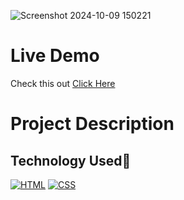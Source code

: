
![Screenshot 2024-10-09 150221](https://github.com/user-attachments/assets/aa41cca6-5196-4cd7-9735-3f6de30d239c)


<h1>Live Demo</h1>
Check this out <a href="https://ujjawalshri-portfolio.netlify.app/">Click Here</a>
<h1>Project Description</h1> 
<h2>Technology Used🚀</h2>
<p>
  <a href="https://www.w3schools.com/html/"> <img src="https://img.icons8.com/color/70/000000/html-5--v1.png" alt="HTML" /></a>
  <a href="https://www.w3schools.com/css/"> <img src="https://img.icons8.com/color/70/000000/css3.png" alt="CSS" /></a>
</p>

